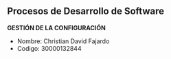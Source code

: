 ## Procesos de Desarrollo de Software

**GESTIÓN DE LA CONFIGURACIÓN**

- Nombre: Christian David Fajardo
- Codigo: 30000132844